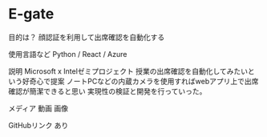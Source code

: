 # E-gate

目的は？
顔認証を利用して出席確認を自動化する

使用言語など
Python / React / Azure 

説明
Microsoft x Intelゼミプロジェクト
授業の出席確認を自動化してみたいという好奇心で提案
ノートPCなどの内蔵カメラを使用すればwebアプリ上で出席確認が簡潔できると思い
実現性の検証と開発を行っていった。

メディア
動画
画像

GitHubリンク
あり